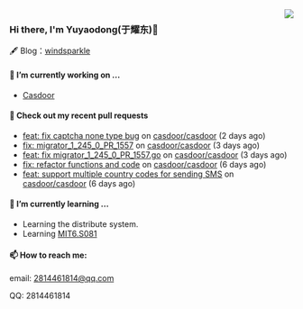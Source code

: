 <img align="right" src="https://github-readme-stats.vercel.app/api?username=leo220yuyaodog&show_icons=true&icon_color=805AD5&text_color=718096&bg_color=ffffff&hide_title=true" />

### Hi there, I'm Yuyaodong(于耀东)👋
🖋 Blog：[windsparkle](https://blog.windsparkle.top)
#### 🔭 I’m currently working on ...
- [Casdoor](https://github.com/casdoor)

#### 🔨 Check out my recent pull requests

- [feat: fix captcha none type bug](https://github.com/casdoor/casdoor/pull/1572) on [casdoor/casdoor](https://github.com/casdoor/casdoor) (2 days ago)
- [fix: migrator_1_245_0_PR_1557](https://github.com/casdoor/casdoor/pull/1571) on [casdoor/casdoor](https://github.com/casdoor/casdoor) (3 days ago)
- [feat: fix migrator_1_245_0_PR_1557.go](https://github.com/casdoor/casdoor/pull/1564) on [casdoor/casdoor](https://github.com/casdoor/casdoor) (3 days ago)
- [fix: refactor functions and code](https://github.com/casdoor/casdoor/pull/1559) on [casdoor/casdoor](https://github.com/casdoor/casdoor) (6 days ago)
- [feat: support multiple country codes for sending SMS](https://github.com/casdoor/casdoor/pull/1557) on [casdoor/casdoor](https://github.com/casdoor/casdoor) (6 days ago)

#### 🌱 I’m currently learning ...
- Learning the distribute system.
- Learning [MIT6.S081](https://pdos.csail.mit.edu/6.828/2021/schedule.html)

#### 📫 How to reach me:
email: 2814461814@qq.com

QQ: 2814461814
